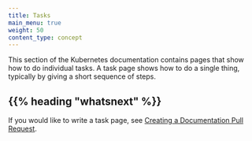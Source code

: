 ```yaml
---
title: Tasks
main_menu: true
weight: 50
content_type: concept
---
```


<!-- overview -->

This section of the Kubernetes documentation contains pages that
show how to do individual tasks. A task page shows how to do a
single thing, typically by giving a short sequence of steps.


## {{% heading "whatsnext" %}}


If you would like to write a task page, see
[Creating a Documentation Pull Request](/docs/home/contribute/create-pull-request/).
